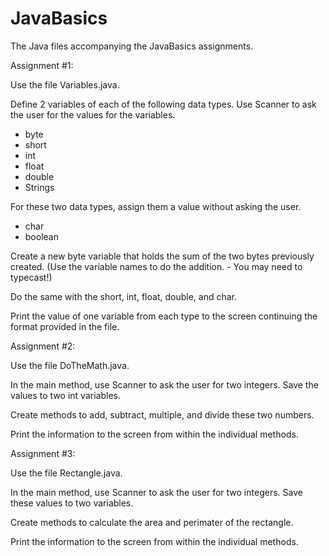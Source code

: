 # JavaBasics
The Java files accompanying the JavaBasics assignments.  


Assignment #1:

Use the file Variables.java.

Define 2 variables of each of the following data types.
Use Scanner to ask the user for the values for the variables.

* byte
* short
* int
* float
* double
* Strings

For these two data types, assign them a value without asking the user.
* char
* boolean


Create a new byte variable that holds the sum of the two bytes previously created.
(Use the variable names to do the addition.  - You may need to typecast!) 

Do the same with the short, int, float, double, and char. 

Print the value of one variable from each type to the screen continuing the format provided in the file. 


Assignment #2: 

Use the file DoTheMath.java.

In the main method, use Scanner to ask the user for two integers.  Save the values to two int variables.

Create methods to add, subtract, multiple, and divide these two numbers.

Print the information to the screen from within the individual methods. 


Assignment #3: 

Use the file Rectangle.java.  

In the main method, use Scanner to ask the user for two integers.  Save these values to two variables.

Create methods to calculate the area and perimater of the rectangle.

Print the information to the screen from within the individual methods.


